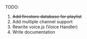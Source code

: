 TODO:
1) ~~Add firestore database for playlist~~
2) Add multiple channel support
3) Rewrite voice.js (Voice Handler)
4) Write documentation